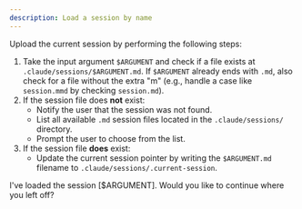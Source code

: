```yaml
---
description: Load a session by name
---
```


Upload the current session by performing the following steps:

1. Take the input argument `$ARGUMENT` and check if a file exists at `.claude/sessions/$ARGUMENT.md`. If `$ARGUMENT` already ends with `.md`, also check for a file without the extra "m" (e.g., handle a case like `session.mmd` by checking `session.md`).
2. If the session file does **not** exist:
   - Notify the user that the session was not found.
   - List all available `.md` session files located in the `.claude/sessions/` directory.
   - Prompt the user to choose from the list.
3. If the session file **does** exist:
   - Update the current session pointer by writing the `$ARGUMENT.md` filename to `.claude/sessions/.current-session`.

I've loaded the session [$ARGUMENT]. Would you like to continue where you left off?
